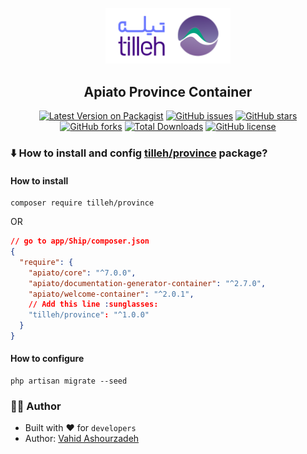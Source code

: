 <p align="center"><a href="https://tilleh.com" target="_blank"><img src="tilleh-logo.svg" width="200" alt="Tilleh Logo"></a></p>

<h2 align="center">Apiato Province Container</h2>

<div align="center">

[![Latest Version on Packagist](https://img.shields.io/packagist/v/tilleh/province.svg?style=flat-square)](https://packagist.org/packages/tilleh/province)
[![GitHub issues](https://img.shields.io/github/issues/Tilleh/province-container?style=flat-square)](https://github.com/Tilleh/province-container/issues)
[![GitHub stars](https://img.shields.io/github/stars/Tilleh/province-container?style=flat-square)](https://github.com/Tilleh/province-container/stargazers)
[![GitHub forks](https://img.shields.io/github/forks/Tilleh/province-container?style=flat-square)](https://github.com/Tilleh/province-container/network)
[![Total Downloads](https://img.shields.io/packagist/dt/tilleh/province.svg?style=flat-square)](https://packagist.org/packages/tilleh/province)
[![GitHub license](https://img.shields.io/github/license/Tilleh/province-container?style=flat-square)](https://github.com/Tilleh/province-container/blob/master/LICENSE)

</div>

### :arrow_down: How to install and config [tilleh/province](https://github.com/Tilleh/province-container) package?

#### How to install
```shell
composer require tilleh/province
```
OR
```json
// go to app/Ship/composer.json
{
  "require": {
    "apiato/core": "^7.0.0",
    "apiato/documentation-generator-container": "^2.7.0",
    "apiato/welcome-container": "^2.0.1",
    // Add this line :sunglasses:
    "tilleh/province": "^1.0.0"
  }
}
```

#### How to configure
```shell
php artisan migrate --seed
```

### :technologist: Author
- Built with :heart: for <code>developers</code>
- Author: [Vahid Ashourzadeh](https://github.com/imvahid)
